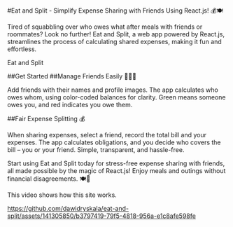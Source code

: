 #Eat and Split - Simplify Expense Sharing with Friends Using React.js! 💰🍽️

Tired of squabbling over who owes what after meals with friends or roommates? Look no further! Eat and Split, a web app powered by React.js, streamlines the process of calculating shared expenses, making it fun and effortless.

Eat and Split

##Get Started
##Manage Friends Easily 🧑‍🤝‍🧑

Add friends with their names and profile images. The app calculates who owes whom, using color-coded balances for clarity. Green means someone owes you, and red indicates you owe them.

##Fair Expense Splitting 💰

When sharing expenses, select a friend, record the total bill and your expenses. The app calculates obligations, and you decide who covers the bill – you or your friend. Simple, transparent, and hassle-free.

Start using Eat and Split today for stress-free expense sharing with friends, all made possible by the magic of React.js! Enjoy meals and outings without financial disagreements. 🍽️💸

This video shows how this site works.

https://github.com/dawidryskala/eat-and-split/assets/141305850/b3797419-79f5-4818-956a-e1c8afe598fe
